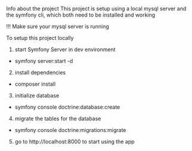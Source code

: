 Info about the project
This project is setup using a local mysql server and the symfony cli, which both need to be installed and working

!!! Make sure your mysql server is running

To setup this project locally
1. start Symfony Server in dev environment
 - symfony server:start -d
2. install dependencies
 - composer install
3. initialize database
 - symfony console doctrine:database:create
4. migrate the tables for the database
 - symfony console doctrine:migrations:migrate
5. go to http://localhost:8000 to start using the app
